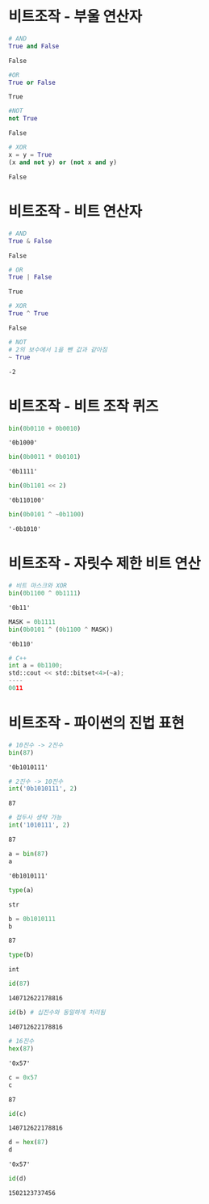# 비트조작 - 부울 연산자


```python
# AND
True and False
```




    False




```python
#OR
True or False
```




    True




```python
#NOT
not True
```




    False




```python
# XOR
x = y = True
(x and not y) or (not x and y)
```




    False



# 비트조작 - 비트 연산자


```python
# AND
True & False
```




    False




```python
# OR
True | False
```




    True




```python
# XOR
True ^ True
```




    False




```python
# NOT
# 2의 보수에서 1을 뺀 값과 같아짐 
~ True
```




    -2



# 비트조작 - 비트 조작 퀴즈


```python
bin(0b0110 + 0b0010)
```




    '0b1000'




```python
bin(0b0011 * 0b0101)
```




    '0b1111'




```python
bin(0b1101 << 2)
```




    '0b110100'




```python
bin(0b0101 ^ ~0b1100)
```




    '-0b1010'



# 비트조작 - 자릿수 제한 비트 연산


```python
# 비트 마스크와 XOR
bin(0b1100 ^ 0b1111)
```




    '0b11'




```python
MASK = 0b1111
bin(0b0101 ^ (0b1100 ^ MASK))
```




    '0b110'




```python
# C++
int a = 0b1100;
std::cout << std::bitset<4>(~a);
----
0011
```

# 비트조작 - 파이썬의 진법 표현


```python
# 10진수 -> 2진수
bin(87)
```




    '0b1010111'




```python
# 2진수 -> 10진수
int('0b1010111', 2)
```




    87




```python
# 접두사 생략 가능
int('1010111', 2)
```




    87




```python
a = bin(87)
a
```




    '0b1010111'




```python
type(a)
```




    str




```python
b = 0b1010111
b
```




    87




```python
type(b)
```




    int




```python
id(87)
```




    140712622178816




```python
id(b) # 십진수와 동일하게 처리됨
```




    140712622178816




```python
# 16진수
hex(87)
```




    '0x57'




```python
c = 0x57
c
```




    87




```python
id(c)
```




    140712622178816




```python
d = hex(87)
d
```




    '0x57'




```python
id(d)
```




    1502123737456


